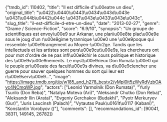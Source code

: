 {"tmdb_id": 110402, "title": "Il est difficile d'\u00eatre un dieu", "original_title": "\u0422\u0440\u0443\u0434\u043d\u043e \u0431\u044b\u0442\u044c \u0431\u043e\u0433\u043e\u043c", "slug_title": "il-est-difficile-d-etre-un-dieu", "date": "2013-02-27", "genre": "Drame / Science-Fiction", "score": "6.9/10", "synopsis": "Un groupe de scientifiques est envoy\u00e9 sur Arkanar, une plan\u00e8te plac\u00e9e sous le joug d'un r\u00e9gime tyrannique \u00e0 une \u00e9poque qui ressemble \u00e9trangement au Moyen-\u00c2ge. Tandis que les intellectuels et les artistes sont pers\u00e9cut\u00e9s, les chercheurs ont pour mot d'ordre de ne pas infl\u00e9chir le cours politique et historique des \u00e9v\u00e9nements. Le myst\u00e9rieux Don Rumata \u00e0 qui le peuple pr\u00eate des facult\u00e9s divines, va d\u00e9clencher une guerre pour sauver quelques hommes du sort qui leur est r\u00e9serv\u00e9...", "image": "https://image.tmdb.org/t/p/w185_and_h278_bestv2/vMpl0it5zWyRdVzbOAvc4NCmqWP.jpg", "actors": ["Leonid Yarmolnik (Don Rumata)", "Yuriy Tsurilo (Don Reba)", "Natalya Moteva (Ari)", "Aleksandr Chutko (Don Reba)", "Aleksandr Ilin (Arata)", "Evgeniy Gerchakov (Budakh)", "Pyotr Merkuryev (Gur)", "Juris Laucinsh (Palach)", "Vytautas Pauk\u0161t\u0117 (Kabani)", "Konstantin Vorobyov ()"], "comments": [], "recommandations_id": [90041, 38311, 149145, 26782]}